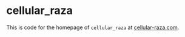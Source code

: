 # cellular_raza

This is code for the homepage of `cellular_raza` at [cellular-raza.com](https://cellular-raza.com).

